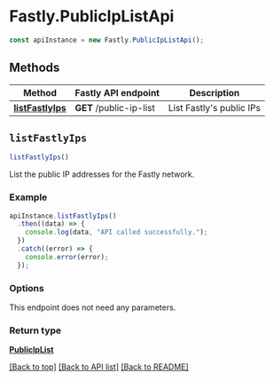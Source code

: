 # Fastly.PublicIpListApi


```javascript
const apiInstance = new Fastly.PublicIpListApi();
```
## Methods

Method | Fastly API endpoint | Description
------------- | ------------- | -------------
[**listFastlyIps**](PublicIpListApi.md#listFastlyIps) | **GET** /public-ip-list | List Fastly&#39;s public IPs



## `listFastlyIps`

```javascript
listFastlyIps()
```

List the public IP addresses for the Fastly network.

### Example

```javascript
apiInstance.listFastlyIps()
  .then((data) => {
    console.log(data, "API called successfully.");
  })
  .catch((error) => {
    console.error(error);
  });
```

### Options

This endpoint does not need any parameters.

### Return type

[**PublicIpList**](PublicIpList.md)


[[Back to top]](#) [[Back to API list]](../../README.md#endpoints)
[[Back to README]](../../README.md)
